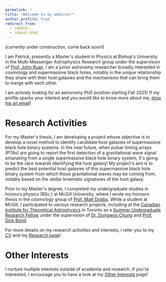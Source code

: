 ```yaml
---
permalink: /
title: "Welcome to my website!"
author_profile: true
redirect_from: 
  - /about/
  - /about.html
---
```

(currently under construction, come back soon!) 

I am Patrick, presently a Master's student in Physics at Bishop's University in the Multi-Messenger Astrophysics Research group under the supervision of [Prof. John Ruan](https://gamma-research.space/). I am a junior astronomy researcher broadly interested in cosmology and supermassive black holes, notably in the unique relationship they share with their host galaxies and the mechanisms that can bring them to merge with each other. 

I am actively looking for an astronomy PhD position starting Fall 2025! If my profile sparks your interest and you would like to know more about me, [drop me an email](mailto:patrick.horlaville@gmail.com)!


Research Activities
======
For my Master's thesis, I am developing a project whose objective is to develop a novel method to identify candidate host galaxies of supermassive black hole binary systems. In the near future, when pulsar timing arrays (PTAs) are going to report the first detection of a gravitational wave signal emanating from a single supermassive black hole binary system, it's going to be the race towards identifying the host galaxy! My project's aim is to predict the best potential host galaxies of this supermassive black hole binary system from which those gravitational waves may be coming from, notably based on the stellar kinematic signatures of the host galaxy.

Prior to my Master's degree, I completed my undergraduate studies in honours physics (BSc.) at McGill University, where I wrote my honours thesis in the cosmology group of [Prof. Matt Dobbs](https://sites.google.com/a/mcgillcosmology.ca/mcgillcosmology/matt-dobbs). While a student at McGill, I participated to various research projects, including at the [Canadian Institute for Theoretical Astrophysics](https://www.cita.utoronto.ca/) in Toronto as a [Summer Undegraduate Research Fellow](https://www.cita.utoronto.ca/opportunities/surf-at-cita/) under the supervision of [Dr. Dongwoo Chung](https://dongwooc.com/) and [Prof. Dick Bond](https://www.cita.utoronto.ca/~bond/).

For more details on my research activities and interests, I refer you to my [CV](https://patrickhorlaville.github.io/files/academic_cv.pdf) and my [Research page](https://patrickhorlaville.github.io/research/)!



Other Interests
======
I nurture multiple interests outside of academia and research. If you're interested, I encourage you to have a look at my [Other Interests](https://patrickhorlaville.github.io/markdown/) page!
